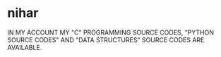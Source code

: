 # nihar
IN MY ACCOUNT MY "C" PROGRAMMING SOURCE CODES, "PYTHON SOURCE CODES" AND "DATA STRUCTURES" SOURCE CODES ARE AVAILABLE.
